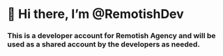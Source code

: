 # 👋 Hi there, I’m @RemotishDev
### This is a developer account for Remotish Agency and will be used as a shared account by the developers as needed.

<!---
RemotishDev/RemotishDev is a ✨ special ✨ repository because its `README.md` (this file) appears on your GitHub profile.
You can click the Preview link to take a look at your changes.
--->
